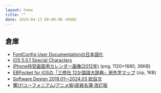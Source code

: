 ```yaml
---
layout: home
title: ""
date: 2019-04-13 00:00:00 +0900
---
```


## 倉庫

- [FontConfig User Documentationの日本語化](resources/fontconfig-user_ja.html)
- [iOS 5.0.1 Special Characters](resources/ios501specialchars.html)
- [iPhone待受画面用カレンダー画像(2012年)](resources/iPhoneCal2012.png) (png, 1120×1680, 36KB)
- [EBPocket for iOSの「三修社 12か国語大辞典」用外字マップ](resources/SANDICxx.zip) (zip, 1KB)
- [Software Design 2018.01～2024.03 総目次](resources/software-design-index.html)
- [響け!ユーフォニアム(アニメ版)部員名簿 改訂版](resources/kitauji-members.html)
